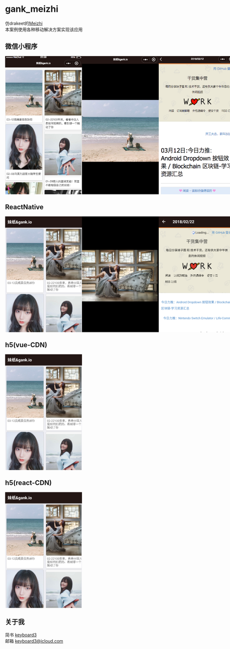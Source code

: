 # gank_meizhi


仿drakeet的[Meizhi](https://github.com/drakeet/Meizhi)<br>
本案例使用各种移动解决方案实现该应用

 
## 微信小程序

<div style="display:flex;">
    <img src="/weixin/images/home.png" 
    width="250">
    <img src="/weixin/images/preview.png" width="250">
    <img src="/weixin/images/detail.png" width="250">
</div>

## ReactNative
<div style="display:flex;">
    <img src="/reactNative/images/home.png" width="250">
    <img src="/reactNative/images/preview.png" width="250">
    <img src="/reactNative/images/detail.png" width="250">
</div>

## h5(vue-CDN)
<div style="display:flex;">
    <img src="/reactNative/images/home.png" width="250">
</div>

## h5(react-CDN)
<div style="display:flex;">
    <img src="/reactNative/images/home.png" width="250">
</div>

## 关于我

简书 [keyboard3](http://www.jianshu.com/users/62329de8c8a6/latest_articles)<br>
邮箱 keyboard3@icloud.com
